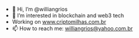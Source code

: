 - 👋 Hi, I’m @williangrios
- 👀 I’m interested in blockchain and web3 tech
- Working on www.criptomilhas.com.br
- 📫 How to reach me: williangrios@yahoo.com.br

